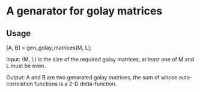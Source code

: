 # A genarator for golay matrices
## Usage
  [A, B] = gen_golay_matrices(M, L);
  
  Input: (M, L) is the size of the required golay matrices, at least one of M and L must be even.
  
  Output: A and B are two genarated golay matrices, the sum of whose auto-correlation functions is a 2-D delta-function.
